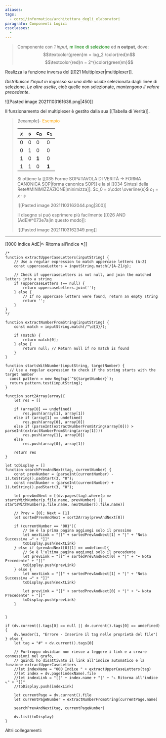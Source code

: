 ```yaml
---
aliases: 
tags:
  - corsi/informatica/architettura_degli_elaboratori
paragrafo: Componenti Logici
cssclasses:
  - 
---
```


>Componente con *1 input*, <font color="green">m linee di selezione</font> ed **n output**, dove:
>$$\textcolor{green}m = log_2 \color{red}n$$
>$$\textcolor{red}n = 2^{\color{green}m}$$

Realizza la funzione inversa del [[021 Multiplexer|multiplexer]].

*Distribuisce l'input in ingresso su una delle uscite* selezionata dagli linee di selezione. *Le altre uscite*, cioè quelle non selezionate, *mantengono il valore precedente*.

![[Pasted image 20211103161636.png|450]]

Il funzionamento del multiplexer è gestito dalla sua [[Tabella di Verità]].


> [!example]- <font color="orange">Esempio</font>
>
> | *x* | *s* | $c_0$ | $c_1$ |
> | --- | --- | ----- | ----- |
> | 0   | 0   | 0     | 0     |
> | 0   | 1   | 0     | 0     |
> | 1   | 0   | **1** | 0     |
> | 1   | 1   | 0     | **1** |
> 
> Si ottiene la [[035 Forme SOP#TAVOLA DI VERITÀ → FORMA CANONICA SOP|forma canonica SOP]] e la si [[034 Sintesi della Rete#MINIMIZZAZIONE|minimizza]].
> $c_0 = x\cdot \overline{s}$
> $c_1 = x\cdot s$
> 
> ![[Pasted image 20211103162044.png|300]]
> 
> Il disegno si può esprimere più facilmente [[026 AND (AdE)#^073e7a|in questo modo]]:
> 
> ![[Pasted image 20211103162349.png]]



___
[[000 Indice AdE|↖ Ritorna all'indice ↖]]

```dataviewjs
/*
function extractUpperCaseLetters(inputString) {
	// Use a regular expression to match uppercase letters (A-Z)
	const uppercaseLetters = inputString.match(/[A-Z]/g);
	
	// Check if uppercaseLetters is not null, and join the matched letters into a string
	if (uppercaseLetters !== null) {
		return uppercaseLetters.join('');
	} else {
	    // If no uppercase letters were found, return an empty string
	    return '';
	}
}
*/

function extractNumberFromString(inputString) {
	const match = inputString.match(/^\d{3}/);
	
	if (match) {
		return match[0];
	} else {
		return null; // Return null if no match is found
	}
}

function startsWithNumber(inputString, targetNumber) {
  // Use a regular expression to check if the string starts with the target number
  const pattern = new RegExp(`^${targetNumber}`);
  return pattern.test(inputString);
}

function sort2Array(array){
	let res = []
	
	if (array[0] == undefined)
		res.push(array[1], array[1])
	else if (array[1] == undefined)
		res.push(array[0], array[0])
	else if (parseInt(extractNumberFromString(array[0])) > parseInt(extractNumberFromString(array[1])))
		res.push(array[1], array[0])
	else
		res.push(array[0], array[1])
	
	return res
}

let toDisplay = []
function searchPrevAndNext(tag, currentNumber) {
	const prevNumber = (parseInt(currentNumber) - 1).toString().padStart(3, "0");
	const nextNumber = (parseInt(currentNumber) + 1).toString().padStart(3, "0");
	
	let prevAndNext = [(dv.pages(tag).where(p => startsWithNumber(p.file.name, prevNumber) || startsWithNumber(p.file.name, nextNumber)).file.name)]
	
	// Prev = [0]; Next = [1]
	let sortedPrevAndNext = sort2Array(prevAndNext[0])
	
	if (currentNumber == "001"){ 
		// Se è la prima pagina aggiungi solo il prossimo
		let nextLink = "[[" + sortedPrevAndNext[1] + "|" + "Nota Successiva →" + "]]"
		toDisplay.push(nextLink)
	} else if (prevAndNext[0][1] == undefined){
		// Se è l'ultima pagina aggiungi solo il precedente
		let prevLink = "[[" + sortedPrevAndNext[0] + "|" + "← Nota Precedente" + "]]"
		toDisplay.push(prevLink)
	} else {
		let nextLink = "[[" + sortedPrevAndNext[1] + "|" + "Nota Successiva →" + "]]"
		toDisplay.push(nextLink)
		
		let prevLink = "[[" + sortedPrevAndNext[0] + "|" + "← Nota Precedente" + "]]"
		toDisplay.push(prevLink)
	}
	
	
}

if (dv.current().tags[0] == null || dv.current().tags[0] == undefined){
	dv.header(1, "Errore - Inserire il tag nelle proprietà del file")
} else {
	let tag = "#" + dv.current().tags[0]

	// Purtroppo obsidian non riesce a leggere i link e a creare connessioni nel grafo,
	// quindi ho disattivato il link all'indice automatico e la funzione extractUpperCaseLetters
	//let indexName = "000 Indice " + extractUpperCaseLetters(tag)
	//let index = dv.page(indexName).file
	//let indexLink = "[[" + index.name + "|" + "↖ Ritorna all'indice ↖" + "]]"
	//toDisplay.push(indexLink)
	
	let currentPage = dv.current().file
	let currentPageNumber = extractNumberFromString(currentPage.name)
	
	searchPrevAndNext(tag, currentPageNumber)
	
	dv.list(toDisplay)
}
```

Altri collegamenti: 